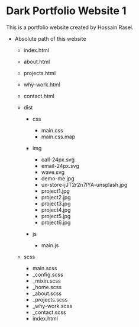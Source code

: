 # Dark Portfolio Website 1

This is a portfolio website created by Hossain Rasel.

* Absolute path of this website
  * index.html
  * about.html
  * projects.html
  * why-work.html
  * contact.html

  * dist
    * css
      * main.css
      * main.css.map
      
    * img
      * call-24px.svg
      * email-24px.svg
      * wave.svg
      * demo-me.jpg
      * ux-store-jJT2r2n7lYA-unsplash.jpg
      * project1.jpg
      * project2.jpg
      * project3.jpg
      * project4.jpg
      * project5.jpg
      * project6.jpg

    * js
      * main.js

  * scss
    * main.scss
    * _config.scss
    * _mixin.scss
    * _home.scss
    * _about.scss
    * _projects.scss
    * _why-work.scss
    * _contact.scss
    * index.html